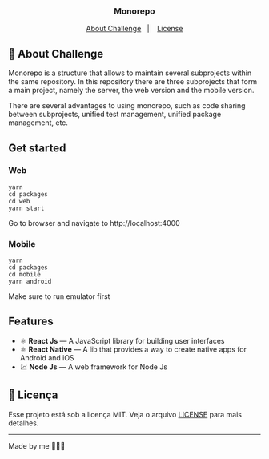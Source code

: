 <h3 align="center">
  Monorepo
</h3>

<p align="center">
  <a href="#pencil-about-challenge">About Challenge</a>&nbsp;&nbsp;&nbsp;|&nbsp;&nbsp;&nbsp;
  <a href="#memo-licença">License</a>
</p>

## :pencil: About Challenge

Monorepo is a structure that allows to maintain several subprojects within the same repository. In this repository there are three subprojects that form a main project, namely the server, the web version and the mobile version.

There are several advantages to using monorepo, such as code sharing between subprojects, unified test management, unified package management, etc.

## Get started

### Web

```
yarn
cd packages
cd web
yarn start
```

Go to browser and navigate to http://localhost:4000

### Mobile

```
yarn
cd packages
cd mobile
yarn android
```

Make sure to run emulator first

## Features

- ⚛️ **React Js** — A JavaScript library for building user interfaces
- ⚛️ **React Native** — A lib that provides a way to create native apps for Android and iOS
- 💹 **Node Js** — A web framework for Node Js

## :memo: Licença

Esse projeto está sob a licença MIT. Veja o arquivo [LICENSE](LICENSE.md) para mais detalhes.

---

Made by me 👨🏻‍💻
